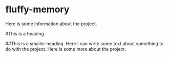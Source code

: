 # fluffy-memory

Here is some information about the project.

#This is a heading

##This is a smaller heading.
Here I can write some text about something to do with the project.
Here is some more about the project.
